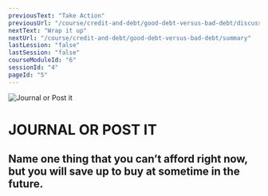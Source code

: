 ```yaml
---
previousText: "Take Action"
previousUrl: "/course/credit-and-debt/good-debt-versus-bad-debt/discussion"
nextText: "Wrap it up"
nextUrl: "/course/credit-and-debt/good-debt-versus-bad-debt/summary"
lastLession: "false"
lastSession: "false"
courseModuleId: "6"
sessionId: "4"
pageId: "5"
---
```



![Journal or Post it](/assets/img/journal-it.png)
# JOURNAL OR POST IT

## Name one thing that you can’t afford right now, but you will save up to buy at sometime in the future.
<sparkle-feed-post assignment-name="Name one thing that you can’t afford right now, but you will save up to buy at sometime in the future." ></sparkle-feed-post>